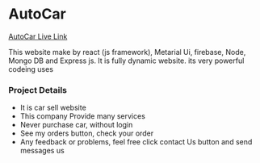 ﻿<h1><strong>AutoCar</strong></h1>

<a target="_blank" href="https://node-autocar-firebase-auth.web.app">
    <p>AutoCar Live Link</p>
</a>

<p>This website make by react (js framework), Metarial Ui, firebase, Node, Mongo DB and Express js. It is fully dynamic website. its very powerful codeing uses</p>

<h3>Project Details</h3>
<ul>
	<li>It is car sell website</li>
	<li>This company Provide many services</li>
	<li>Never purchase car, without login</li>
	<li>See my orders button, check your order</li>
	<li>Any feedback or problems, feel free click contact Us button and send messages us</li>
</ul>

